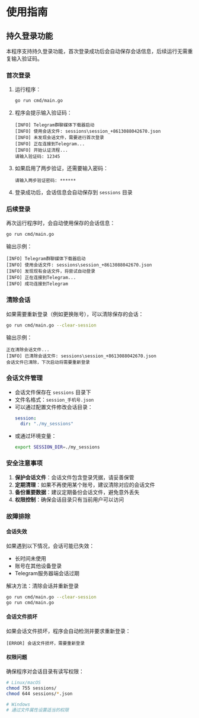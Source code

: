 # 使用指南

## 持久登录功能

本程序支持持久登录功能，首次登录成功后会自动保存会话信息，后续运行无需重复输入验证码。

### 首次登录

1. 运行程序：
   ```bash
   go run cmd/main.go
   ```

2. 程序会提示输入验证码：
   ```
   [INFO] Telegram群聊媒体下载器启动
   [INFO] 使用会话文件: sessions\session_+8613088042670.json
   [INFO] 未发现会话文件，需要进行首次登录
   [INFO] 正在连接到Telegram...
   [INFO] 开始认证流程...
   请输入验证码: 12345
   ```

3. 如果启用了两步验证，还需要输入密码：
   ```
   请输入两步验证密码: ******
   ```

4. 登录成功后，会话信息会自动保存到 `sessions` 目录

### 后续登录

再次运行程序时，会自动使用保存的会话信息：

```bash
go run cmd/main.go
```

输出示例：
```
[INFO] Telegram群聊媒体下载器启动
[INFO] 使用会话文件: sessions\session_+8613088042670.json
[INFO] 发现现有会话文件，将尝试自动登录
[INFO] 正在连接到Telegram...
[INFO] 成功连接到Telegram
```

### 清除会话

如果需要重新登录（例如更换账号），可以清除保存的会话：

```bash
go run cmd/main.go --clear-session
```

输出示例：
```
正在清除会话文件...
[INFO] 已清除会话文件: sessions\session_+8613088042670.json
会话文件已清除，下次启动将需要重新登录
```

### 会话文件管理

- 会话文件保存在 `sessions` 目录下
- 文件名格式：`session_手机号.json`
- 可以通过配置文件修改会话目录：
  ```yaml
  session:
    dir: "./my_sessions"
  ```
- 或通过环境变量：
  ```bash
  export SESSION_DIR=./my_sessions
  ```

### 安全注意事项

1. **保护会话文件**：会话文件包含登录凭据，请妥善保管
2. **定期清理**：如果不再使用某个账号，建议清除对应的会话文件
3. **备份重要数据**：建议定期备份会话文件，避免意外丢失
4. **权限控制**：确保会话目录只有当前用户可以访问

### 故障排除

#### 会话失效

如果遇到以下情况，会话可能已失效：
- 长时间未使用
- 账号在其他设备登录
- Telegram服务器端会话过期

解决方法：清除会话并重新登录
```bash
go run cmd/main.go --clear-session
go run cmd/main.go
```

#### 会话文件损坏

如果会话文件损坏，程序会自动检测并要求重新登录：
```
[ERROR] 会话文件损坏，需要重新登录
```

#### 权限问题

确保程序对会话目录有读写权限：
```bash
# Linux/macOS
chmod 755 sessions/
chmod 644 sessions/*.json

# Windows
# 通过文件属性设置适当的权限
```